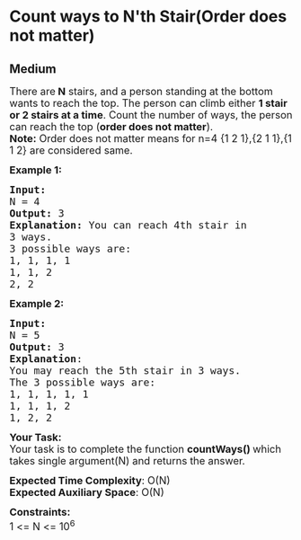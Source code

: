 # Count ways to N'th Stair(Order does not matter)
##  Medium 
<div class="problem-statement">
                <p></p><p><span style="font-size:18px">There are<strong> N</strong> stairs, and a person standing at the bottom wants to reach the top. The person can climb either <strong>1 stair or 2 stairs at a time</strong>. Count the number of ways, the person can reach the top (<strong>order does not matter</strong>).<br>
<strong>Note:</strong> Order does not matter means for n=4 {1 2 1},{2 1 1},{1 1 2} are considered same.</span></p>

<p><span style="font-size:18px"><strong>Example 1:</strong></span></p>

<pre><span style="font-size:18px"><strong>Input:
</strong>N = 4
<strong>Output: </strong>3<strong>
Explanation: </strong>You can reach 4th stair in
3 ways.
3 possible ways are:
1, 1, 1, 1
1, 1, 2
2, 2</span>
</pre>

<p><span style="font-size:18px"><strong>Example 2:</strong></span></p>

<pre><span style="font-size:18px"><strong>Input:
</strong>N = 5
<strong>Output: </strong>3
<strong>Explanation</strong>:
You may reach the 5th stair in 3 ways.
The 3 possible ways are:
1, 1, 1, 1, 1
1, 1, 1, 2
1, 2, 2</span>
</pre>

<p><span style="font-size:18px"><strong>Your Task:</strong><br>
Your task is to complete the function&nbsp;<strong>countWays()&nbsp;</strong>which takes single argument(N) and returns the answer.</span></p>

<p><span style="font-size:18px"><strong>Expected Time Complexity</strong>: O(N)<br>
<strong>Expected Auxiliary Space</strong>: O(N)</span></p>

<p><span style="font-size:18px"><strong>Constraints:</strong><br>
1 &lt;= N &lt;= 10<sup>6</sup></span></p>
 <p></p>
            </div>